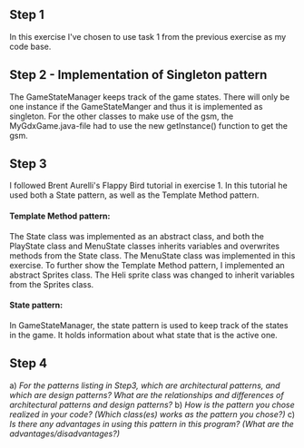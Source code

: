 ## Step 1
In this exercise I've chosen to use task 1 from the previous exercise as my code base.
## Step 2 - Implementation of Singleton pattern
The GameStateManager keeps track of the game states. There will only be one instance if the GameStateManger and thus it is implemented as singleton.
For the other classes to make use of the gsm, the MyGdxGame.java-file had to use the new getInstance() function to get the gsm.
## Step 3
I followed Brent Aurelli's Flappy Bird tutorial in exercise 1. In this tutorial he used both a State pattern, as well as the Template Method pattern.

#### Template Method pattern:
The State class was implemented as an abstract class, and both the PlayState class and MenuState classes inherits variables and overwrites methods from
the State class. The MenuState class was implemented in this exercise. To further show the Template Method pattern, I implemented an abstract Sprites class. The Heli sprite class was
changed to inherit variables from the Sprites class.

#### State pattern:
In GameStateManager, the state pattern is used to keep track of the states in the game. It holds information about what state that is the active one.

## Step 4
a)  *For the patterns listing in Step3, which are architectural patterns, and which are design patterns? What are the relationships and differences of architectural patterns and design patterns?*
b) *How is the pattern you chose realized in your code? (Which class(es) works as the pattern you chose?)*
c) *Is there any advantages in using this pattern in this program? (What are the advantages/disadvantages?)*

